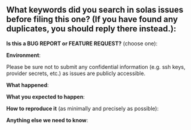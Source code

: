
**What keywords did you search in solas issues before filing this one?** (If you have found any duplicates, you should reply there instead.):
---

**Is this a BUG REPORT or FEATURE REQUEST?** (choose one):

<!--
If this is a BUG REPORT, please:
  - Fill in as much of the template below as you can.  If you leave out
    information, we can't help you as well.

If this is a FEATURE REQUEST, please:
  - Describe *in detail* the feature/behavior/change you'd like to see.

In both cases, be ready for followup questions, and please respond in a timely
manner.  If we can't reproduce a bug or think a feature already exists, we
might close your issue.  If we're wrong, PLEASE feel free to reopen it and
explain why.
-->

**Environment**:

Please be sure not to submit any confidential information (e.g. ssh keys, provider secrets, etc.) as issues are publicly accessible.

**What happened**:


**What you expected to happen**:


**How to reproduce it** (as minimally and precisely as possible):


**Anything else we need to know**:
